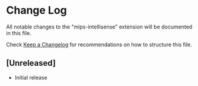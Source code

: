 # Change Log

All notable changes to the "mips-intellisense" extension will be documented in this file.

Check [Keep a Changelog](http://keepachangelog.com/) for recommendations on how to structure this file.

## [Unreleased]

- Initial release